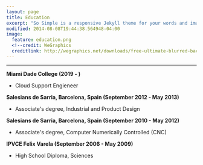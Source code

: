 ```yaml
---
layout: page
title: Education
excerpt: "So Simple is a responsive Jekyll theme for your words and images."
modified: 2014-08-08T19:44:38.564948-04:00
image:
  feature: education.png 
  <!--credit: WeGraphics
  creditlink: http://wegraphics.net/downloads/free-ultimate-blurred-background-pack/ -->
---
```


<!--Looking for a simple, responsive, theme for your Jekyll powered blog? Well look no further. Here be **So Simple Theme**, the follow up to [**Minimal Mistakes**](http://mmistakes.github.io/minimal-mistakes) --- by designer slash illustrator [Michael Rose](http://mademistakes.com).-->

<hr/>


  
**Miami Dade College (2019 - )**
   
   * Cloud Support Engieneer
 
**Salesians de Sarria, Barcelona, Spain (September 2012 - May 2013)**
   * Associate's degree, Industrial and Product Design
 
**Salesians de Sarria, Barcelona, Spain (September 2010 - May 2012)**
   * Associate's degree, Computer Numerically Controlled (CNC)
 
**IPVCE Felix Varela (September 2006 - May 2009)**
   * High School Diploma, Sciences
 
  

[^1]: Example: *domain.com/category-name/post-title*

